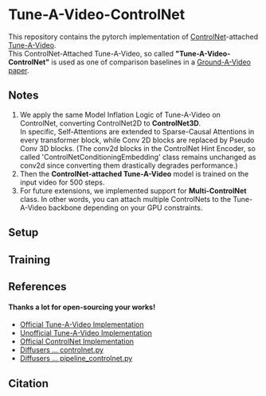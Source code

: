 # Tune-A-Video-ControlNet
This repository contains the pytorch implementation of [ControlNet](https://arxiv.org/abs/2302.05543)-attached [Tune-A-Video](https://arxiv.org/abs/2212.11565).<br>
This ControlNet-Attached Tune-A-Video, so called <b>"Tune-A-Video-ControlNet"</b> is used as one of comparison baselines in a [Ground-A-Video paper](https://arxiv.org/abs/2310.01107).


## Notes
1.  We apply the same Model Inflation Logic of Tune-A-Video on ControlNet, converting ControlNet2D to <b>ControlNet3D</b>.<br>
In specific, Self-Attentions are extended to Sparse-Causal Attentions in every transformer block, while Conv 2D blocks are replaced by Pseudo Conv 3D blocks. (The conv2d blocks in the ControlNet Hint Encoder, so called 'ControlNetConditioningEmbedding' class remains unchanged as conv2d since converting them drastically degrades performance.)<br>
2.  Then the <b>ControlNet-attached Tune-A-Video</b> model is trained on the input video for 500 steps.
3.  For future extensions, we implemented support for <b>Multi-ControlNet</b> class. In other words, you can attach multiple ControlNets to the Tune-A-Video backbone depending on your GPU constraints.


## Setup


## Training



## References
#### Thanks a lot for open-sourcing your works!
- [Official Tune-A-Video Implementation](https://github.com/showlab/Tune-A-Video)
- [Unofficial Tune-A-Video Implementation](https://github.com/bryandlee/Tune-A-Video)
- [Official ControlNet Implementation](https://github.com/lllyasviel/ControlNet)
- [Diffusers ... controlnet.py](https://github.com/huggingface/diffusers/blob/main/src/diffusers/models/controlnet.py)
- [Diffusers ... pipeline_controlnet.py](https://github.com/huggingface/diffusers/blob/main/src/diffusers/pipelines/controlnet/pipeline_controlnet.py)

## Citation
